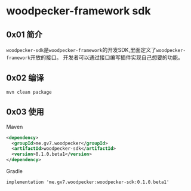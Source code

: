 # woodpecker-framework sdk
## 0x01 简介

`woodpecker-sdk`是`woodpecker-framework`的开发SDK,里面定义了`woodpecker-framework`开放的接口。
开发者可以通过接口编写插件实现自己想要的功能。

## 0x02 编译

```
mvn clean package
```

## 0x03 使用

Maven

```xml
<dependency>
  <groupId>me.gv7.woodpecker</groupId>
  <artifactId>woodpecker-sdk</artifactId>
  <version>0.1.0.beta1</version>
</dependency>
```

Gradle

```
implementation 'me.gv7.woodpecker:woodpecker-sdk:0.1.0.beta1'
```